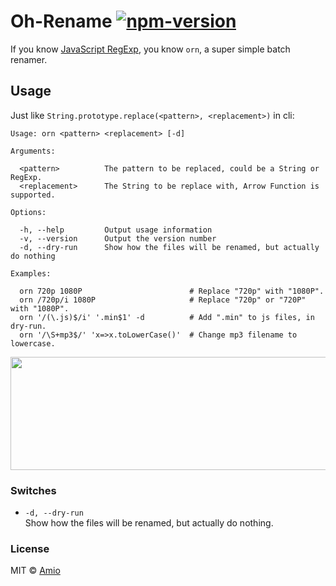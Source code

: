 # Oh-Rename [![npm-version][npm-badge]][npm-link]

If you know [JavaScript RegExp](https://developer.mozilla.org/en/docs/Web/JavaScript/Guide/Regular_Expressions), you know `orn`, a super simple batch renamer.

## Usage

Just like `String.prototype.replace(<pattern>, <replacement>)` in cli:

```
Usage: orn <pattern> <replacement> [-d]

Arguments:

  <pattern>          The pattern to be replaced, could be a String or RegExp.
  <replacement>      The String to be replace with, Arrow Function is supported.

Options:

  -h, --help         Output usage information
  -v, --version      Output the version number
  -d, --dry-run      Show how the files will be renamed, but actually do nothing

Examples:

  orn 720p 1080P                        # Replace "720p" with "1080P".
  orn /720p/i 1080P                     # Replace "720p" or "720P" with "1080P".
  orn '/(\.js)$/i' '.min$1' -d          # Add ".min" to js files, in dry-run.
  orn '/\S+mp3$/' 'x=>x.toLowerCase()'  # Change mp3 filename to lowercase.
```

<p align="center"><img height="181" width="537" src="https://cloud.githubusercontent.com/assets/215282/18861799/8bc3a9e4-84ba-11e6-992c-6ad8483b78b8.png" /></p>

### Switches

- `-d, --dry-run`  
    Show how the files will be renamed, but actually do nothing.

### License

MIT © [Amio][author]

[npm-badge]:https://img.shields.io/npm/v/orn.svg?style=flat-square
[npm-link]: https://www.npmjs.com/package/orn
[author]:   https://github.com/amio
